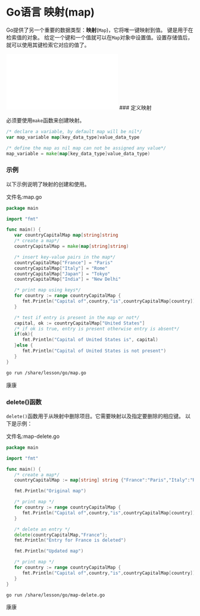 # Go语言 映射(map)

Go提供了另一个重要的数据类型：**映射**(`Map`)，它将唯一键映射到值。 键是用于在检索值的对象。 给定一个键和一个值就可以在`Map`对象中设置值。设置存储值后，就可以使用其键检索它对应的值了。

<iframe src="//player.bilibili.com/player.html?aid=92510911&bvid=BV16E411H7og&cid=157939338&page=27" scrolling="no" border="0" frameborder="no" framespacing="0" allowfullscreen="true"> </iframe>
### 定义映射

必须要使用`make`函数来创建映射。

```go
/* declare a variable, by default map will be nil*/
var map_variable map[key_data_type]value_data_type

/* define the map as nil map can not be assigned any value*/
map_variable = make(map[key_data_type]value_data_type)
```

### 示例

以下示例说明了映射的创建和使用。

文件名:map.go

```go
package main

import "fmt"

func main() {
   var countryCapitalMap map[string]string
   /* create a map*/
   countryCapitalMap = make(map[string]string)

   /* insert key-value pairs in the map*/
   countryCapitalMap["France"] = "Paris"
   countryCapitalMap["Italy"] = "Rome"
   countryCapitalMap["Japan"] = "Tokyo"
   countryCapitalMap["India"] = "New Delhi"

   /* print map using keys*/
   for country := range countryCapitalMap {
      fmt.Println("Capital of",country,"is",countryCapitalMap[country])
   }

   /* test if entry is present in the map or not*/
   capital, ok := countryCapitalMap["United States"]
   /* if ok is true, entry is present otherwise entry is absent*/
   if(ok){
      fmt.Println("Capital of United States is", capital)  
   }else {
      fmt.Println("Capital of United States is not present") 
   }
}
```

```bash
go run /share/lesson/go/map.go
```

康康

### delete()函数

`delete()`函数用于从映射中删除项目。它需要映射以及指定要删除的相应键。 以下是示例：

文件名:map-delete.go

```go
package main

import "fmt"

func main() {   
   /* create a map*/
   countryCapitalMap := map[string] string {"France":"Paris","Italy":"Rome","Japan":"Tokyo","India":"New Delhi"}

   fmt.Println("Original map")   

   /* print map */
   for country := range countryCapitalMap {
      fmt.Println("Capital of",country,"is",countryCapitalMap[country])
   }

   /* delete an entry */
   delete(countryCapitalMap,"France");
   fmt.Println("Entry for France is deleted")  

   fmt.Println("Updated map")   

   /* print map */
   for country := range countryCapitalMap {
      fmt.Println("Capital of",country,"is",countryCapitalMap[country])
   }
}
```

```bash
go run /share/lesson/go/map-delete.go
```

康康